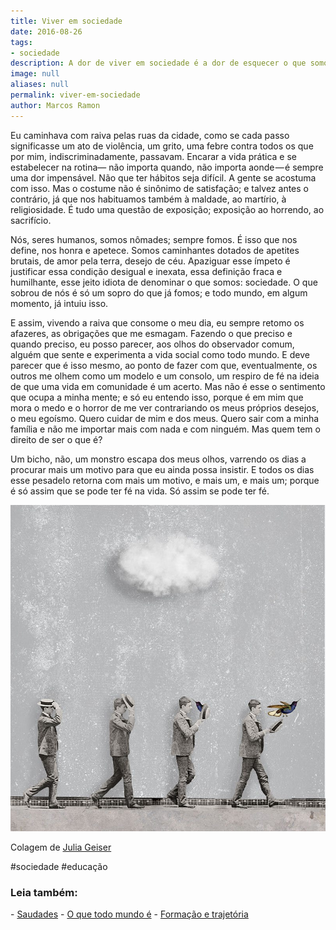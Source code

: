 ```yaml
---
title: Viver em sociedade
date: 2016-08-26
tags:
- sociedade
description: A dor de viver em sociedade é a dor de esquecer o que somos, o que queremos.
image: null
aliases: null
permalink: viver-em-sociedade
author: Marcos Ramon
---
```

Eu caminhava com raiva pelas ruas da cidade, como se cada passo significasse um ato de violência, um grito, uma febre contra todos os que por mim, indiscriminadamente, passavam. Encarar a vida prática e se estabelecer na rotina— não importa quando, não importa aonde — é sempre uma dor impensável. Não que ter hábitos seja difícil. A gente se acostuma com isso. Mas o costume não é sinônimo de satisfação; e talvez antes o contrário, já que nos habituamos também à maldade, ao martírio, à religiosidade. É tudo uma questão de exposição; exposição ao horrendo, ao sacrifício.

Nós, seres humanos, somos nômades; sempre fomos. É isso que nos define, nos honra e apetece. Somos caminhantes dotados de apetites brutais, de amor pela terra, desejo de céu. Apaziguar esse ímpeto é justificar essa condição desigual e inexata, essa definição fraca e humilhante, esse jeito idiota de denominar o que somos: sociedade. O que sobrou de nós é só um sopro do que já fomos; e todo mundo, em algum momento, já intuiu isso.

E assim, vivendo a raiva que consome o meu dia, eu sempre retomo os afazeres, as obrigações que me esmagam. Fazendo o que preciso e quando preciso, eu posso parecer, aos olhos do observador comum, alguém que sente e experimenta a vida social como todo mundo. E deve parecer que é isso mesmo, ao ponto de fazer com que, eventualmente, os outros me olhem como um modelo e um consolo, um respiro de fé na ideia de que uma vida em comunidade é um acerto. Mas não é esse o sentimento que ocupa a minha mente; e só eu entendo isso, porque é em mim que mora o medo e o horror de me ver contrariando os meus próprios desejos, o meu egoísmo. Quero cuidar de mim e dos meus. Quero sair com a minha família e não me importar mais com nada e com ninguém. Mas quem tem o direito de ser o que é?

Um bicho, não, um monstro escapa dos meus olhos, varrendo os dias a procurar mais um motivo para que eu ainda possa insistir. E todos os dias esse pesadelo retorna com mais um motivo, e mais um, e mais um; porque é só assim que se pode ter fé na vida. Só assim se pode ter fé.

<img src="/assets/img/viver-em-sociedade-medium.jpeg">

Colagem de [Julia Geiser](http://julia-geiser.ch/post/144503242859)


#sociedade #educação

<h3>Leia também:</h3>
- <a href="/saudades">Saudades</a>
- <a href="/o-que-todo-mundo-e">O que todo mundo é</a>
- <a href="/formacao-e-trajetoria">Formação e trajetória</a>
